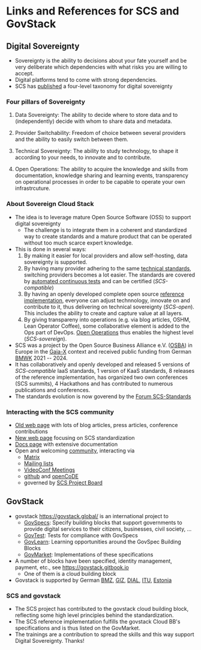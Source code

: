 # Links and References for SCS and GovStack

## Digital Sovereignty

* Sovereignty is the ability to decisions about your fate yourself and be very
  deliberate which dependencies with what risks you are willing to accept.
* Digital platforms tend to come with strong dependencies.
* SCS has
  [published](https://the-report.cloud/why-digital-sovereignty-is-more-than-mere-legal-compliance/)
  a four-level taxonomy for digital sovereignty

### Four pillars of Sovereignty

1. Data Sovereignty: The ability to decide where to store data and to (independently)
   decide with whom to share data and metadata.

2. Provider Switchability: Freedom of choice between several providers and
   the ability to easily switch between them.

3. Technical Sovereignty: The ability to study technology, to shape it according
   to your needs, to innovate and to contribute.

4. Open Operations: The ability to acquire the knowledge and skills from
   documentation, knowledge sharing and learning events, transparency on
   operational processes in order to be capable to operate your own
   infrastrcuture.

### About Sovereign Cloud Stack
* The idea is to leverage mature Open Source Software (OSS) to support digital sovereignty
    - The challenge is to integrate them in a coherent and standardized way to create
      standards and a mature product that can be operated without too much scarce expert knowledge.
* This is done in several ways:
    1. By making it easier for local providers and allow self-hosting, data sovereignty is supported.
    2. By having many provider adhering to the same [technical standards](https://docs.scs.community/standards), switching providers becomes a lot easier. The standards are covered by [automated continuous tests](https://github.com/SovereignCloudStack/standards/Tests/) and can be certified (*SCS-compatible*)
    3. By having an openly developed complete open source [reference implementation](https://docs.scs.community/docs/category/releases), everyone
       can adjust technnology, innovate on and contribute to it, thus delivering on technical sovereignty (*SCS-open*). This includes the ability to create and capture value at all layers.
    4. By giving transpareny into operations (e.g. via blog articles, OSHM, Lean Operator Coffee),
       some collaborative element is added to the Ops part of DevOps. [Open Operations](https://openoperations.org/) thus enables the highest level (*SCS-sovereign*).
* SCS was a project by the Open Source Business Alliance e.V. ([OSBA](https://osb-alliance.de/)) in Europe in the [Gaia-X](https://gaia-x.eu/) context and received public funding from German [BMWK](https://bmwk.bund.de/) 2021 -- 2024.
* It has collaboratively and openly developed and released 5 versions of *SCS-compatible* IaaS standards,
  1 version of KaaS standards, 8 releases of the reference implementation, has organized two own conferences (SCS summits), 4 Hackathons and has contributed to numerous publications and conferences.
* The standards evolution is now goverend by the [Forum SCS-Standards](https://sovereigncloudstack.org/)

### Interacting with the SCS community
* [Old web page](https://scs.community/) with lots of blog articles, press articles, conference contributions
* [New web page](https://sovereigncloudstack.org/) focusing on SCS standardization
* [Docs page](https://docs.scs.community/) with extensive documentation
* Open and welcoming [community](https://docs.scs.community/community), interacting via
    - [Matrix](https://matrix.to/#/#scs-community:matrix.org)
    - [Mailing lists](https://scs.sovereignit.de/mailman3/postorius/lists/)
    - [VideoConf Meetings](https://docs.scs.community/community/collaboration)
    - [github](https://github.com/SovereignCloudStack) and [openCoDE](https://gitlab.opencode.de/sovereigncloudstack)
    - governed by [SCS Project Board](https://docs.scs.community/community/governance/project-board)

## GovStack
* govstack <https://govstack.global/> is an international project to
    - [GovSpecs](https://www.govstack.global/our-offerings/govspecs/): Specify building blocks that support governments to provide digital services to their citizens, businesses, civil society, ...
    - [GovTest](https://www.govstack.global/our-offerings/govtest/): Tests for compliance with GovSpecs
    - [GovLearn](https://www.govstack.global/our-offerings/govlearn/): Learning opportunities around the GovSpec Building Blocks
    - [GovMarket](https://www.govstack.global/our-offerings/govmarket/): Implementations of these specifications
* A number of blocks have been specified, identity management, payment, etc., see <https://govstack.gitbook.io>
    - One of them is a cloud building block
* Govstack is supported by German [BMZ](https://www.bmz.de/en), [GIZ](https://giz.de/), [DIAL](https://dial.global/), [ITU](https://itu.int), [Estonia](https://vm.ee/en)

### SCS and govstack
* The SCS project has contributed to the govstack cloud building block,
  reflecting some high level principles behind the standardization.
* The SCS reference implementation fulfills the govstack Cloud BB's
  specifications and is thus listed on the GovMarket.
* The trainings are a contribution to spread the skills and this way support
  Digital Sovereignty. Thanks!

